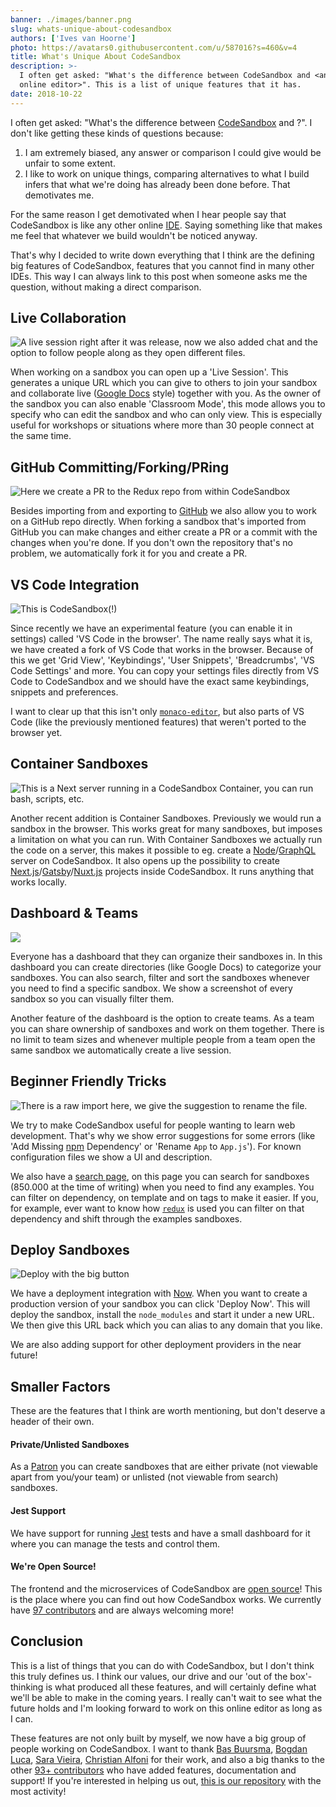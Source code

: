 ```yaml
---
banner: ./images/banner.png
slug: whats-unique-about-codesandbox
authors: ['Ives van Hoorne']
photo: https://avatars0.githubusercontent.com/u/587016?s=460&v=4
title: What's Unique About CodeSandbox
description: >-
  I often get asked: "What's the difference between CodeSandbox and <another
  online editor>". This is a list of unique features that it has.
date: 2018-10-22
---
```


I often get asked: "What's the difference between
[CodeSandbox](https://codesandbox.io) and <another online editor>?". I don't
like getting these kinds of questions because:

1. I am extremely biased, any answer or comparison I could give would be unfair
   to some extent.
2. I like to work on unique things, comparing alternatives to what I build
   infers that what we're doing has already been done before. That demotivates
   me.

For the same reason I get demotivated when I hear people say that CodeSandbox is
like any other online
[IDE](https://en.wikipedia.org/wiki/Integrated_development_environment). Saying
something like that makes me feel that whatever we build wouldn't be noticed
anyway.

That's why I decided to write down everything that I think are the defining big
features of CodeSandbox, features that you cannot find in many other IDEs. This
way I can always link to this post when someone asks me the question, without
making a direct comparison.

## Live Collaboration

![A live session right after it was release, now we also added chat and the option to follow people along as they open different files.](./images/0.png)

When working on a sandbox you can open up a 'Live Session'. This generates a
unique URL which you can give to others to join your sandbox and collaborate
live ([Google Docs](https://docs.google.com) style) together with you. As the
owner of the sandbox you can also enable 'Classroom Mode', this mode allows you
to specify who can edit the sandbox and who can only view. This is especially
useful for workshops or situations where more than 30 people connect at the same
time.

## GitHub Committing/Forking/PRing

![Here we create a PR to the Redux repo from within CodeSandbox](./images/1.png)

Besides importing from and exporting to [GitHub](https://github.com) we also
allow you to work on a GitHub repo directly. When forking a sandbox that's
imported from GitHub you can make changes and either create a PR or a commit
with the changes when you're done. If you don't own the repository that's no
problem, we automatically fork it for you and create a PR.

## VS Code Integration

![This is CodeSandbox(!)](./images/2.png)

Since recently we have an experimental feature (you can enable it in settings)
called 'VS Code in the browser'. The name really says what it is, we have
created a fork of VS Code that works in the browser. Because of this we get
'Grid View', 'Keybindings', 'User Snippets', 'Breadcrumbs', 'VS Code Settings'
and more. You can copy your settings files directly from VS Code to CodeSandbox
and we should have the exact same keybindings, snippets and preferences.

I want to clear up that this isn't only
[`monaco-editor`](https://github.com/Microsoft/monaco-editor), but also parts of
VS Code (like the previously mentioned features) that weren't ported to the
browser yet.

## Container Sandboxes

![This is a Next server running in a CodeSandbox Container, you can run bash, scripts, etc.](./images/3.png)

Another recent addition is Container Sandboxes. Previously we would run a
sandbox in the browser. This works great for many sandboxes, but imposes a
limitation on what you can run. With Container Sandboxes we actually run the
code on a server, this makes it possible to eg. create a
[Node](https://github.com/nodejs/node)/[GraphQL](https://graphql.org) server on
CodeSandbox. It also opens up the possibility to create
[Next.js](https://github.com/zeit/next.js)/[Gatsby](https://github.com/gatsbyjs/gatsby)/[Nuxt.js](https://github.com/nuxt/nuxt.js)
projects inside CodeSandbox. It runs anything that works locally.

## Dashboard & Teams

![](./images/4.png)

Everyone has a dashboard that they can organize their sandboxes in. In this
dashboard you can create directories (like Google Docs) to categorize your
sandboxes. You can also search, filter and sort the sandboxes whenever you need
to find a specific sandbox. We show a screenshot of every sandbox so you can
visually filter them.

Another feature of the dashboard is the option to create teams. As a team you
can share ownership of sandboxes and work on them together. There is no limit to
team sizes and whenever multiple people from a team open the same sandbox we
automatically create a live session.

## Beginner Friendly Tricks

![There is a raw import here, we give the suggestion to rename the file.](./images/5.png)

We try to make CodeSandbox useful for people wanting to learn web development.
That's why we show error suggestions for some errors (like 'Add Missing
[npm](https://npmjs.com) Dependency' or 'Rename `App` to `App.js`'). For known
configuration files we show a UI and description.

We also have a [search page](https://codesandbox.io/search), on this page you
can search for sandboxes (850.000 at the time of writing) when you need to find
any examples. You can filter on dependency, on template and on tags to make it
easier. If you, for example, ever want to know how
[`redux`](https://github.com/reduxjs/redux) is used you can filter on that
dependency and shift through the examples sandboxes.

## Deploy Sandboxes

![Deploy with the big button](./images/6.png)

We have a deployment integration with [Now](https://zeit.co/now). When you want
to create a production version of your sandbox you can click 'Deploy Now'. This
will deploy the sandbox, install the `node_modules` and start it under a new
URL. We then give this URL back which you can alias to any domain that you like.

We are also adding support for other deployment providers in the near future!

## Smaller Factors

These are the features that I think are worth mentioning, but don't deserve a
header of their own.

#### Private/Unlisted Sandboxes

As a [Patron](https://codesandbox.io/patron) you can create sandboxes that are
either private (not viewable apart from you/your team) or unlisted (not viewable
from search) sandboxes.

#### Jest Support

We have support for running [Jest](https://github.com/facebook/jest) tests and
have a small dashboard for it where you can manage the tests and control them.

#### We're Open Source!

The frontend and the microservices of CodeSandbox are
[open source](https://github.com/codesandbox/codesandbox-client)! This is the
place where you can find out how CodeSandbox works. We currently have
[97 contributors](https://github.com/codesandbox/codesandbox-client/graphs/contributors)
and are always welcoming more!

## Conclusion

This is a list of things that you can do with CodeSandbox, but I don't think
this truly defines us. I think our values, our drive and our 'out of the
box'-thinking is what produced all these features, and will certainly define
what we'll be able to make in the coming years. I really can't wait to see what
the future holds and I'm looking forward to work on this online editor as long
as I can.

These features are not only built by myself, we now have a big group of people
working on CodeSandbox. I want to thank
[Bas Buursma](https://twitter.com/bazzjuh),
[Bogdan Luca](https://twitter.com/lucabogdan),
[Sara Vieira](https://twitter.com/NikkitaFTW),
[Christian Alfoni](https://twitter.com/christianalfoni) for their work, and also
a big thanks to the other
[93+ contributors](https://github.com/codesandbox/codesandbox-client/graphs/contributors)
who have added features, documentation and support! If you're interested in
helping us out,
[this is our repository](https://github.com/codesandbox/codesandbox-client) with
the most activity!
